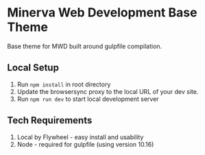 # Minerva Web Development Base Theme

Base theme for MWD built around gulpfile compilation.

## Local Setup

1. Run `npm install` in root directory
2. Update the browsersync proxy to the local URL of your dev site.
3. Run `npm run dev` to start local development server

## Tech Requirements

1. Local by Flywheel - easy install and usability
2. Node - required for gulpfile (using version 10.16)
